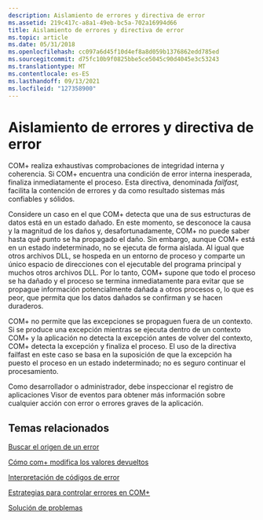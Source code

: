```yaml
---
description: Aislamiento de errores y directiva de error
ms.assetid: 219c417c-a8a1-49eb-bc5a-702a16994d66
title: Aislamiento de errores y directiva de error
ms.topic: article
ms.date: 05/31/2018
ms.openlocfilehash: cc097a6d45f10d4ef8a8d059b1376862edd785ed
ms.sourcegitcommit: d75fc10b9f0825bbe5ce5045c90d4045e3c53243
ms.translationtype: MT
ms.contentlocale: es-ES
ms.lasthandoff: 09/13/2021
ms.locfileid: "127358900"
---
```

# <a name="fault-isolation-and-failfast-policy"></a>Aislamiento de errores y directiva de error

COM+ realiza exhaustivas comprobaciones de integridad interna y coherencia. Si COM+ encuentra una condición de error interna inesperada, finaliza inmediatamente el proceso. Esta directiva, denominada *failfast,* facilita la contención de errores y da como resultado sistemas más confiables y sólidos.

Considere un caso en el que COM+ detecta que una de sus estructuras de datos está en un estado dañado. En este momento, se desconoce la causa y la magnitud de los daños y, desafortunadamente, COM+ no puede saber hasta qué punto se ha propagado el daño. Sin embargo, aunque COM+ está en un estado indeterminado, no se ejecuta de forma aislada. Al igual que otros archivos DLL, se hospeda en un entorno de proceso y comparte un único espacio de direcciones con el ejecutable del programa principal y muchos otros archivos DLL. Por lo tanto, COM+ supone que todo el proceso se ha dañado y el proceso se termina inmediatamente para evitar que se propague información potencialmente dañada a otros procesos o, lo que es peor, que permita que los datos dañados se confirman y se hacen duraderos.

COM+ no permite que las excepciones se propaguen fuera de un contexto. Si se produce una excepción mientras se ejecuta dentro de un contexto COM+ y la aplicación no detecta la excepción antes de volver del contexto, COM+ detecta la excepción y finaliza el proceso. El uso de la directiva failfast en este caso se basa en la suposición de que la excepción ha puesto el proceso en un estado indeterminado; no es seguro continuar el procesamiento.

Como desarrollador o administrador, debe inspeccionar el registro de aplicaciones Visor de eventos para obtener más información sobre cualquier acción con error o errores graves de la aplicación.

## <a name="related-topics"></a>Temas relacionados

<dl> <dt>

[Buscar el origen de un error](finding-the-source-of-an-error.md)
</dt> <dt>

[Cómo com+ modifica los valores devueltos](how-com--modifies-return-values.md)
</dt> <dt>

[Interpretación de códigos de error](interpreting-error-codes.md)
</dt> <dt>

[Estrategias para controlar errores en COM+](strategies-for-handling-errors-in-com-.md)
</dt> <dt>

[Solución de problemas](troubleshooting-the-com--crm.md)
</dt> </dl>

 

 



